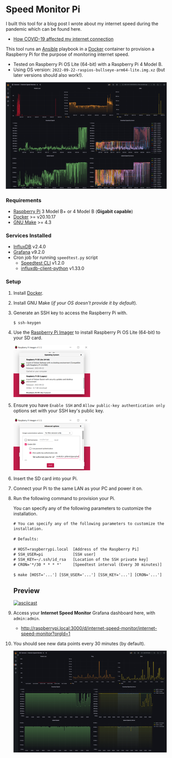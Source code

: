 # Speed Monitor Pi

I built this tool for a blog post I wrote about my internet speed during the pandemic which can be found here.

- [How COVID-19 affected my internet connection](https://jshbrntt.dev/posts/how-covid-19-affected-my-internet-connection/)

This tool runs an [Ansible][ansible] playbook in a [Docker][docker] container to provision a Raspberry Pi for the purpose of monitoring internet speed.

- Tested on Raspberry Pi OS Lite (64-bit) with a Raspberry Pi 4 Model B.
- Using OS version: `2022-09-22-raspios-bullseye-arm64-lite.img.xz` (but later versions should also work!).

![Dashboard past year](./screenshots/dashboard-past-year.png)

### Requirements
- [Raspberry Pi](https://www.raspberrypi.org/) 3 Model B+ or 4 Model B (**Gigabit capable**)
- [Docker][docker] >= v20.10.17
- [GNU Make][make] >= 4.3

### Services Installed
- [InfluxDB](https://portal.influxdata.com/downloads/) v2.4.0
- [Grafana](https://grafana.com/docs/grafana/latest/setup-grafana/installation/) v9.2.0
- Cron job for running `speedtest.py` script
    - [Speedtest CLI](https://www.speedtest.net/apps/cli) v1.2.0
    - [influxdb-client-python](https://github.com/influxdata/influxdb-client-python) v1.33.0

### Setup

1.  Install [Docker](https://docs.docker.com/get-docker/).

2.  Install GNU Make (*if your OS doesn't provide it by default*).

3.  Generate an SSH key to access the Raspberry Pi with.

    ```shell
    $ ssh-keygen
    ```

4.  Use the [Raspberry Pi Imager](https://www.raspberrypi.com/software/) to install Raspberry Pi OS Lite (64-bit) to your SD card.

    <img alt="OS selection" src="./screenshots/pi-imager-1.png" width="50%" height="50%">

5.  Ensure you have `Enable SSH` and `Allow public-key authentication only` options set with your SSH key's public key.

    <img alt="Enable SSH option" src="./screenshots/pi-imager-2.png" width="50%" height="50%">

6.  Insert the SD card into your Pi.

7.  Connect your Pi to the same LAN as your PC and power it on.

8.  Run the following command to provision your Pi.

    You can specify any of the following parameters to customize the installation.

    ```shell
    # You can specify any of the following parameters to customize the installation.

    # Defaults:

    # HOST=raspberrypi.local  [Address of the Raspberry Pi]
    # SSH_USER=pi             [SSH user]
    # SSH_KEY=~/.ssh/id_rsa   [Location of the SSH private key]
    # CRON='*/30 * * * *'     [Speedtest interval (Every 30 minutes)]

    $ make [HOST='...'] [SSH_USER='...'] [SSH_KEY='...'] [CRON='...']
    ```

    ## Preview

    [![asciicast](https://asciinema.org/a/t1KNY1QrKAJWiu2aPVcjUmx2f.svg)](https://asciinema.org/a/t1KNY1QrKAJWiu2aPVcjUmx2f)

9.  Access your **Internet Speed Monitor** Grafana dashboard here, with `admin:admin`.

    - http://raspberrypi.local:3000/d/internet-speed-monitor/internet-speed-monitor?orgId=1

10. You should see new data points every 30 minutes (by default).

    ![Dashboard](./screenshots/dashboard.png)

[rpi]: https://www.raspberrypi.org/
[docker]: https://docs.docker.com/get-docker/
[make]: https://www.gnu.org/software/make/
[ansible]: https://www.ansible.com/
